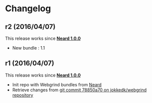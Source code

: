 # Changelog

## r2 (2016/04/07)

This release works since **[Neard 1.0.0](https://github.com/crazy-max/neard/releases/tag/v1.0.0)**

* New bundle : 1.1

## r1 (2016/04/07)

This release works since **[Neard 1.0.0](https://github.com/crazy-max/neard/releases/tag/v1.0.0)**

* Init repo with Webgrind bundles from [Neard](https://github.com/crazy-max/neard)
* Retrieve changes from [git commit 78850a70 on jokkedk/webgrind repository](https://github.com/jokkedk/webgrind/tree/78850a704538040d3d5326cfe7a9d039abdc4d56)
